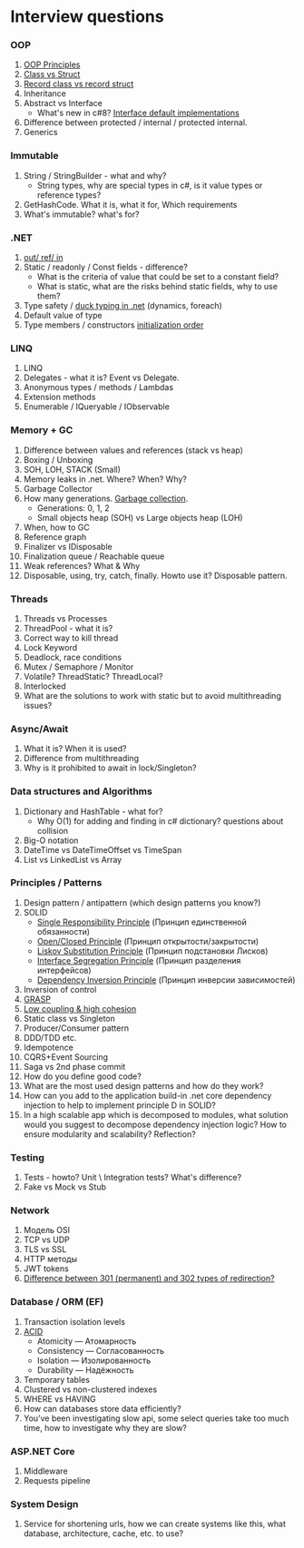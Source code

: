 # Interview questions

### OOP
1. [OOP Principles](https://habr.com/ru/company/otus/blog/525336/)
2. [Class vs Struct](https://c-sharp.pro/классы-или-структуры-в-чем-отличия/)
3. [Record class vs record struct](https://falberthen.github.io/posts/cs10-records/)
4. Inheritance
4. Abstract vs Interface
    - What's new in c#8? [Interface default implementations](https://devblogs.microsoft.com/dotnet/default-implementations-in-interfaces/)
5. Difference between protected / internal / protected internal.
6. Generics

### Immutable
1. String / StringBuilder - what and why?
    - String types, why are special types in c#, is it value types or reference types?
2. GetHashCode. What it is, what it for, Which requirements
3. What's immutable? what's for?

### .NET
1. [out/ ref/ in](https://www.pluralsight.com/guides/csharp-in-out-ref-parameters)
2. Static / readonly / Const fields - difference?
    - What is the criteria of value that could be set to a constant field?
    - What is static, what are the risks behind static fields, why to use them?
3. Type safety / [duck typing in .net](https://stackoverflow.com/questions/21278078/what-is-interface-duck-typing) (dynamics, foreach)
4. Default value of type
5. Type members / constructors [initialization order](https://stackoverflow.com/questions/40139099/auto-property-initialization-il-instruction-order)

### LINQ
1. LINQ
2. Delegates - what it is? Event vs Delegate.
3. Anonymous types / methods / Lambdas
4. Extension methods
5. Enumerable / IQueryable / IObservable

### Memory + GC
1. Difference between values and references (stack vs heap)
2. Boxing / Unboxing
3. SOH, LOH, STACK (Small)
4. Memory leaks in .net. Where? When? Why?
5. Garbage Collector
6. How many generations. [Garbage collection](https://learn.microsoft.com/ru-ru/dotnet/standard/garbage-collection/fundamentals).
    - Generations: 0, 1, 2
    - Small objects heap (SOH) vs Large objects heap (LOH)
7. When, how to GC
8. Reference graph
9. Finalizer vs IDisposable
10. Finalization queue / Reachable queue
11. Weak references? What & Why
12. Disposable, using, try, catch, finally. Howto use it? Disposable pattern.

### Threads
1. Threads vs Processes
2. ThreadPool - what it is?
3. Correct way to kill thread
4. Lock Keyword
5. Deadlock, race conditions
6. Mutex / Semaphore / Monitor
7. Volatile? ThreadStatic? ThreadLocal?
8. Interlocked
9. What are the solutions to work with static but to avoid multithreading issues?

### Async/Await
1. What it is? When it is used?
2. Difference from multithreading
3. Why is it prohibited to await in lock/Singleton?

### Data structures and Algorithms
1. Dictionary and HashTable - what for?
    - Why O(1) for adding and finding in c# dictionary? questions about collision
2. Big-O notation
3. DateTime vs DateTimeOffset vs TimeSpan
4. List vs LinkedList vs Array

### Principles / Patterns
1. Design pattern / antipattern (which design patterns you know?)
2. SOLID
    - [Single Responsibility Principle](https://metanit.com/sharp/patterns/5.1.php) (Принцип единственной обязанности)
    - [Open/Closed Principle](https://metanit.com/sharp/patterns/5.2.php) (Принцип открытости/закрытости)
    - [Liskov Substitution Principle](https://metanit.com/sharp/patterns/5.3.php) (Принцип подстановки Лисков)
    - [Interface Segregation Principle](https://metanit.com/sharp/patterns/5.4.php) (Принцип разделения интерфейсов)
    - [Dependency Inversion Principle](https://metanit.com/sharp/patterns/5.5.php) (Принцип инверсии зависимостей)
3. Inversion of control
4. [GRASP](https://habr.com/ru/post/92570/)
5. [Low coupling & high cohesion](https://medium.com/german-gorelkin/low-coupling-high-cohesion-d36369fb1be9)
5. Static class vs Singleton
6. Producer/Consumer pattern
7. DDD/TDD etc.
8. Idempotence
9. CQRS+Event Sourcing
10. Saga vs 2nd phase commit
11. How do you define good code?
12. What are the most used design patterns and how do they work?
13. How can you add to the application build-in .net core dependency injection to help to implement principle D in SOLID?
14. In a high scalable app which is decomposed to modules, what solution would you suggest to decompose dependency injection logic? How to ensure modularity and scalability? Reflection? 

### Testing
1. Tests - howto? Unit \ Integration tests? What's difference?
2. Fake vs Mock vs Stub

### Network
1. Модель OSI
2. TCP vs UDP
3. TLS vs SSL
4. HTTP методы
5. JWT tokens
6. [Difference between 301 (permanent) and 302 types of redirection?](https://www.domain.com/blog/what-is-a-redirect/)

### Database / ORM (EF)
1. Transaction isolation levels
2. [ACID](https://habr.com/ru/post/555920/)
    - Atomicity — Атомарность
    - Consistency — Согласованность
    - Isolation — Изолированность
    - Durability — Надёжность
3. Temporary tables
4. Clustered vs non-clustered indexes
5. WHERE vs HAVING
6. How can databases store data efficiently?
7. You’ve been investigating slow api, some select queries take too much time, how to investigate why they are slow?

### ASP.NET Core
1. Middleware
2. Requests pipeline

### System Design
1. Service for shortening urls, how we can create systems like this, what database, architecture, cache, etc. to use?
